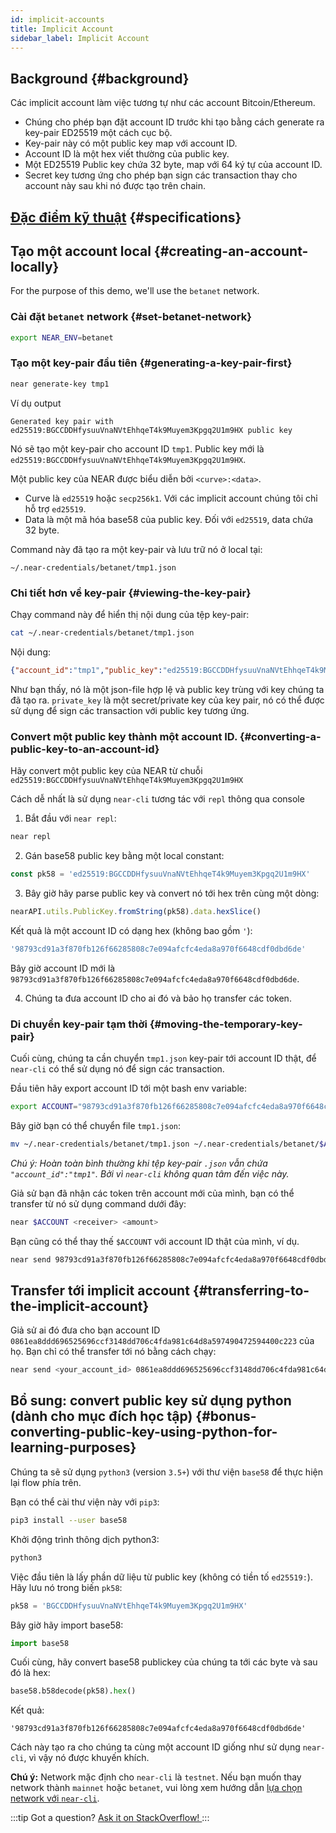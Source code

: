 ```yaml
---
id: implicit-accounts
title: Implicit Account
sidebar_label: Implicit Account
---
```


## Background {#background}

Các implicit account làm việc tương tự như các account Bitcoin/Ethereum.
 - Chúng cho phép bạn đặt account ID trước khi tạo bằng cách generate ra key-pair ED25519 một cách cục bộ.
 - Key-pair này có một public key map với account ID.
 - Account ID là một hex viết thường của public key.
 - Một ED25519 Public key chứa 32 byte, map với 64 ký tự của account ID.
 - Secret key tương ứng cho phép bạn sign các transaction thay cho account này sau khi nó được tạo trên chain.

## [Đặc điểm kỹ thuật](https://nomicon.io/DataStructures/Account.html#implicit-account-ids) {#specifications}

## Tạo một account local {#creating-an-account-locally}

For the purpose of this demo, we'll use the `betanet` network.

### Cài đặt `betanet` network {#set-betanet-network}

```bash
export NEAR_ENV=betanet
```

### Tạo một key-pair đầu tiên {#generating-a-key-pair-first}

```bash
near generate-key tmp1
```

Ví dụ output
```
Generated key pair with ed25519:BGCCDDHfysuuVnaNVtEhhqeT4k9Muyem3Kpgq2U1m9HX public key
```

Nó sẽ tạo một key-pair cho account ID `tmp1`. Public key mới là `ed25519:BGCCDDHfysuuVnaNVtEhhqeT4k9Muyem3Kpgq2U1m9HX`.

Một public key của NEAR được biểu diễn bởi `<curve>:<data>`.
- Curve là `ed25519` hoặc `secp256k1`. Với các implicit account chúng tôi chỉ hỗ trợ `ed25519`.
- Data là một mã hóa base58 của public key. Đối với `ed25519`, data chứa 32 byte.

Command này đã tạo ra một key-pair và lưu trữ nó ở local tại:
```
~/.near-credentials/betanet/tmp1.json
```

### Chi tiết hơn về key-pair {#viewing-the-key-pair}

Chạy command này để hiển thị nội dung của tệp key-pair:
```bash
cat ~/.near-credentials/betanet/tmp1.json
```

Nội dung:
```json
{"account_id":"tmp1","public_key":"ed25519:BGCCDDHfysuuVnaNVtEhhqeT4k9Muyem3Kpgq2U1m9HX","private_key":"ed25519:4qAABW9HfVW4UNQjuQAaAWpB21jqoP58kGqDia18FZDRat6Lg6TLWdAD9FyvAd3PPQLYF4hhx2mZAotJudVjoqfs"}
```

Như bạn thấy, nó là một json-file hợp lệ và public key trùng với key chúng ta đã tạo ra. `private_key` là một secret/private key của key pair, nó có thể được sử dụng để sign các transaction với public key tương ứng.

### Convert một public key thành một account ID. {#converting-a-public-key-to-an-account-id}

Hãy convert một public key của NEAR từ chuỗi `ed25519:BGCCDDHfysuuVnaNVtEhhqeT4k9Muyem3Kpgq2U1m9HX`

Cách dễ nhất là sử dụng `near-cli` tương tác với `repl` thông qua console

1) Bắt đầu với `near repl`:
```bash
near repl
```

2) Gán base58 public key bằng một local constant:
```javascript
const pk58 = 'ed25519:BGCCDDHfysuuVnaNVtEhhqeT4k9Muyem3Kpgq2U1m9HX'
```

3) Bây giờ hãy parse public key và convert nó tới hex trên cùng một dòng:
```javascript
nearAPI.utils.PublicKey.fromString(pk58).data.hexSlice()
```

Kết quả là một account ID có dạng hex (không bao gồm `'`):
```javascript
'98793cd91a3f870fb126f66285808c7e094afcfc4eda8a970f6648cdf0dbd6de'
```

Bây giờ account ID mới là `98793cd91a3f870fb126f66285808c7e094afcfc4eda8a970f6648cdf0dbd6de`.

4) Chúng ta đưa account ID cho ai đó và bảo họ transfer các token.

### Di chuyển key-pair tạm thời {#moving-the-temporary-key-pair}

Cuối cùng, chúng ta cần chuyển `tmp1.json` key-pair tới account ID thật, để `near-cli` có thể sử dụng nó để sign các transaction.

Đầu tiên hãy export account ID tới một bash env variable:
```bash
export ACCOUNT="98793cd91a3f870fb126f66285808c7e094afcfc4eda8a970f6648cdf0dbd6de"
```

Bây giờ bạn có thể chuyển file `tmp1.json`:
```bash
mv ~/.near-credentials/betanet/tmp1.json ~/.near-credentials/betanet/$ACCOUNT.json
```

*Chú ý: Hoàn toàn bình thường khi tệp key-pair `.json` vẫn chứa `"account_id":"tmp1"`. Bởi vì `near-cli` không quan tâm đến việc này.*

Giả sử bạn đã nhận các token trên account mới của mình, bạn có thể transfer từ nó sử dụng command dưới đây:
```bash
near $ACCOUNT <receiver> <amount>
```

Bạn cũng có thể thay thế `$ACCOUNT` với account ID thật của mình, ví dụ.
```bash
near send 98793cd91a3f870fb126f66285808c7e094afcfc4eda8a970f6648cdf0dbd6de <receiver> <amount>
```

## Transfer tới implicit account {#transferring-to-the-implicit-account}

Giả sử ai đó đưa cho bạn account ID `0861ea8ddd696525696ccf3148dd706c4fda981c64d8a597490472594400c223` của họ. Bạn chỉ có thể transfer tới nó bằng cách chạy:
```bash
near send <your_account_id> 0861ea8ddd696525696ccf3148dd706c4fda981c64d8a597490472594400c223 <amount>
```

## Bổ sung: convert public key sử dụng python (dành cho mục đích học tập) {#bonus-converting-public-key-using-python-for-learning-purposes}

Chúng ta sẽ sử dụng `python3` (version `3.5+`) với thư viện `base58` để thực hiện lại flow phía trên.

Bạn có thể cài thư viện này với `pip3`:
```bash
pip3 install --user base58
```

Khởi động trình thông dịch python3:
```bash
python3
```

Việc đầu tiên là lấy phần dữ liệu từ public key (không có tiền tố `ed25519:`). Hãy lưu nó trong biến `pk58`:
```python
pk58 = 'BGCCDDHfysuuVnaNVtEhhqeT4k9Muyem3Kpgq2U1m9HX'
```

Bây giờ hãy import base58:
```python
import base58
```

Cuối cùng, hãy convert base58 publickey của chúng ta tới các byte và sau đó là hex:
```python
base58.b58decode(pk58).hex()
```

Kết quả:
```
'98793cd91a3f870fb126f66285808c7e094afcfc4eda8a970f6648cdf0dbd6de'
```

Cách này tạo ra cho chúng ta cùng một account ID giống như sử dụng `near-cli`, vì vậy nó được khuyến khích.

**Chú ý:** Network mặc định cho `near-cli` là `testnet`. Nếu bạn muốn thay network thành `mainnet` hoặc `betanet`, vui lòng xem hướng dẫn [lựa chọn network với `near-cli`](/tools/near-cli#network-selection).

:::tip Got a question?
<a href="https://stackoverflow.com/questions/tagged/nearprotocol"> Ask it on StackOverflow! </a>
:::
